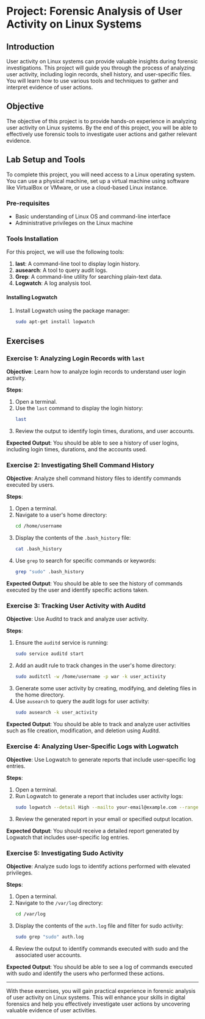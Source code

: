 # Project: Forensic Analysis of User Activity on Linux Systems

## Introduction
User activity on Linux systems can provide valuable insights during forensic investigations. This project will guide you through the process of analyzing user activity, including login records, shell history, and user-specific files. You will learn how to use various tools and techniques to gather and interpret evidence of user actions.

## Objective
The objective of this project is to provide hands-on experience in analyzing user activity on Linux systems. By the end of this project, you will be able to effectively use forensic tools to investigate user actions and gather relevant evidence.

## Lab Setup and Tools
To complete this project, you will need access to a Linux operating system. You can use a physical machine, set up a virtual machine using software like VirtualBox or VMware, or use a cloud-based Linux instance.

### Pre-requisites
- Basic understanding of Linux OS and command-line interface
- Administrative privileges on the Linux machine

### Tools Installation
For this project, we will use the following tools:
1. **last**: A command-line tool to display login history.
2. **ausearch**: A tool to query audit logs.
3. **Grep**: A command-line utility for searching plain-text data.
4. **Logwatch**: A log analysis tool.

#### Installing Logwatch
1. Install Logwatch using the package manager:
    ```bash
    sudo apt-get install logwatch
    ```

## Exercises

### Exercise 1: Analyzing Login Records with `last`
**Objective**: Learn how to analyze login records to understand user login activity.

**Steps**:
1. Open a terminal.
2. Use the `last` command to display the login history:
    ```bash
    last
    ```
3. Review the output to identify login times, durations, and user accounts.

**Expected Output**: You should be able to see a history of user logins, including login times, durations, and the accounts used.

### Exercise 2: Investigating Shell Command History
**Objective**: Analyze shell command history files to identify commands executed by users.

**Steps**:
1. Open a terminal.
2. Navigate to a user's home directory:
    ```bash
    cd /home/username
    ```
3. Display the contents of the `.bash_history` file:
    ```bash
    cat .bash_history
    ```
4. Use `grep` to search for specific commands or keywords:
    ```bash
    grep "sudo" .bash_history
    ```

**Expected Output**: You should be able to see the history of commands executed by the user and identify specific actions taken.

### Exercise 3: Tracking User Activity with Auditd
**Objective**: Use Auditd to track and analyze user activity.

**Steps**:
1. Ensure the `auditd` service is running:
    ```bash
    sudo service auditd start
    ```
2. Add an audit rule to track changes in the user's home directory:
    ```bash
    sudo auditctl -w /home/username -p war -k user_activity
    ```
3. Generate some user activity by creating, modifying, and deleting files in the home directory.
4. Use `ausearch` to query the audit logs for user activity:
    ```bash
    sudo ausearch -k user_activity
    ```

**Expected Output**: You should be able to track and analyze user activities such as file creation, modification, and deletion using Auditd.

### Exercise 4: Analyzing User-Specific Logs with Logwatch
**Objective**: Use Logwatch to generate reports that include user-specific log entries.

**Steps**:
1. Open a terminal.
2. Run Logwatch to generate a report that includes user activity logs:
    ```bash
    sudo logwatch --detail High --mailto your-email@example.com --range Today
    ```
3. Review the generated report in your email or specified output location.

**Expected Output**: You should receive a detailed report generated by Logwatch that includes user-specific log entries.

### Exercise 5: Investigating Sudo Activity
**Objective**: Analyze sudo logs to identify actions performed with elevated privileges.

**Steps**:
1. Open a terminal.
2. Navigate to the `/var/log` directory:
    ```bash
    cd /var/log
    ```
3. Display the contents of the `auth.log` file and filter for sudo activity:
    ```bash
    sudo grep "sudo" auth.log
    ```
4. Review the output to identify commands executed with sudo and the associated user accounts.

**Expected Output**: You should be able to see a log of commands executed with sudo and identify the users who performed these actions.

---

With these exercises, you will gain practical experience in forensic analysis of user activity on Linux systems. This will enhance your skills in digital forensics and help you effectively investigate user actions by uncovering valuable evidence of user activities.

